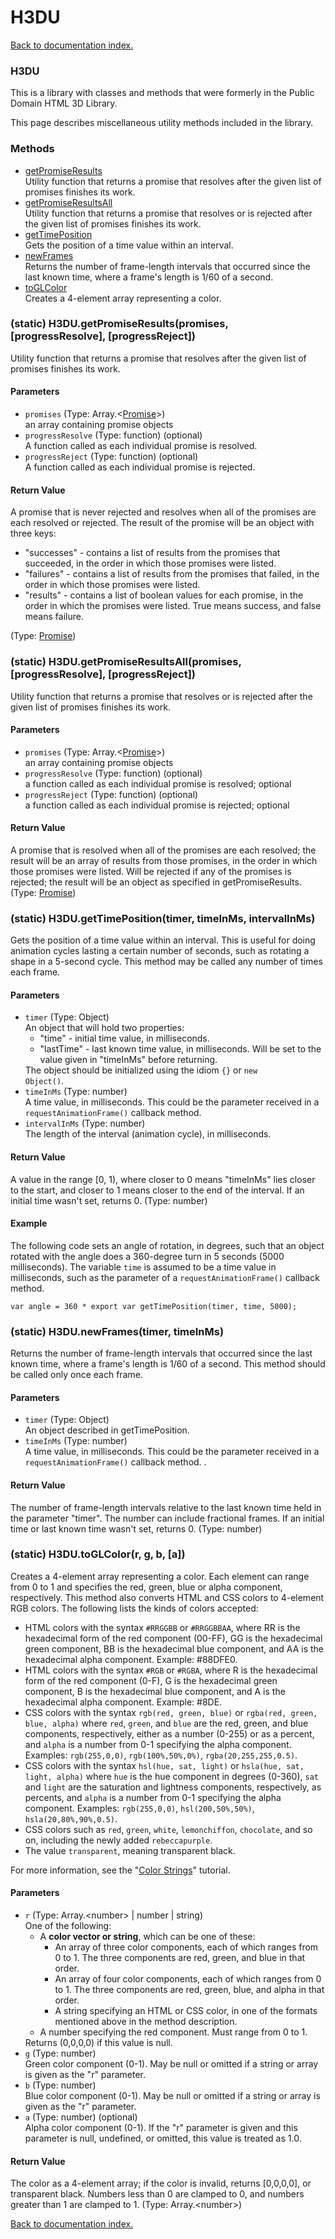 # H3DU

[Back to documentation index.](index.md)

<a name='H3DU'></a>
### H3DU

This is a library with classes and methods that were formerly in the Public Domain HTML 3D Library.

This page describes miscellaneous utility methods included in the
library.

### Methods

* [getPromiseResults](#H3DU.getPromiseResults)<br>Utility function that returns a promise that
resolves after the given list of promises finishes
its work.
* [getPromiseResultsAll](#H3DU.getPromiseResultsAll)<br>Utility function that returns a promise that
resolves or is rejected after the given list of promises finishes
its work.
* [getTimePosition](#H3DU.getTimePosition)<br>Gets the position of a time value within an interval.
* [newFrames](#H3DU.newFrames)<br>Returns the number of frame-length intervals that occurred since
the last known time, where a frame's length is 1/60 of a second.
* [toGLColor](#H3DU.toGLColor)<br>Creates a 4-element array representing a color.

<a name='H3DU.getPromiseResults'></a>
### (static) H3DU.getPromiseResults(promises, [progressResolve], [progressReject])

Utility function that returns a promise that
resolves after the given list of promises finishes
its work.

#### Parameters

* `promises` (Type: Array.&lt;<a href="Promise.md">Promise</a>>)<br>an array containing promise objects
* `progressResolve` (Type: function) (optional)<br>A function called as each individual promise is resolved.
* `progressReject` (Type: function) (optional)<br>A function called as each individual promise is rejected.

#### Return Value

A promise that is never rejected and resolves when
all of the promises are each resolved or rejected. The result
of the promise will be an object with
three keys:<ul>
 <li>"successes" - contains a list of results from the
promises that succeeded, in the order in which those promises were listed.
 <li>"failures" - contains a list of results from the
promises that failed, in the order in which those promises were listed.
 <li>"results" - contains a list of boolean values for each
promise, in the order in which the promises were listed.
True means success, and false means failure.</ul> (Type: <a href="Promise.md">Promise</a>)

<a name='H3DU.getPromiseResultsAll'></a>
### (static) H3DU.getPromiseResultsAll(promises, [progressResolve], [progressReject])

Utility function that returns a promise that
resolves or is rejected after the given list of promises finishes
its work.

#### Parameters

* `promises` (Type: Array.&lt;<a href="Promise.md">Promise</a>>)<br>an array containing promise objects
* `progressResolve` (Type: function) (optional)<br>a function called as each individual promise is resolved; optional
* `progressReject` (Type: function) (optional)<br>a function called as each individual promise is rejected; optional

#### Return Value

A promise that is resolved when
all of the promises are each resolved; the result will
be an array of results from those promises,
in the order in which those promises were listed.
Will be rejected if any of the promises is rejected; the result
will be an object as specified in getPromiseResults.</ul> (Type: <a href="Promise.md">Promise</a>)

<a name='H3DU.getTimePosition'></a>
### (static) H3DU.getTimePosition(timer, timeInMs, intervalInMs)

Gets the position of a time value within an interval.
This is useful for doing animation cycles lasting a certain number
of seconds, such as rotating a shape in a 5-second cycle.
This method may be called any number of times each frame.

#### Parameters

* `timer` (Type: Object)<br>An object that will hold two properties:<ul> <li>"time" - initial time value, in milliseconds. <li>"lastTime" - last known time value, in milliseconds. Will be set to the value given in "timeInMs" before returning. </ul> The object should be initialized using the idiom <code>{}</code> or <code>new Object()</code>.
* `timeInMs` (Type: number)<br>A time value, in milliseconds. This could be the parameter received in a <code>requestAnimationFrame()</code> callback method.
* `intervalInMs` (Type: number)<br>The length of the interval (animation cycle), in milliseconds.

#### Return Value

A value in the range [0, 1), where closer
to 0 means "timeInMs" lies
closer to the start, and closer to 1 means closer
to the end of the interval. If an initial time wasn't set, returns 0. (Type: number)

#### Example

The following code sets an angle of
rotation, in degrees, such that an object rotated with the
angle does a 360-degree turn in 5 seconds (5000 milliseconds).
The variable <code>time</code> is assumed to be a time
value in milliseconds, such as the parameter of a
<code>requestAnimationFrame()</code> callback method.

    var angle = 360 * export var getTimePosition(timer, time, 5000);

<a name='H3DU.newFrames'></a>
### (static) H3DU.newFrames(timer, timeInMs)

Returns the number of frame-length intervals that occurred since
the last known time, where a frame's length is 1/60 of a second.
This method should be called only once each frame.

#### Parameters

* `timer` (Type: Object)<br>An object described in getTimePosition.
* `timeInMs` (Type: number)<br>A time value, in milliseconds. This could be the parameter received in a <code>requestAnimationFrame()</code> callback method. </code>.

#### Return Value

The number of frame-length intervals relative to
the last known time held in the parameter "timer".
The number can include fractional frames. If an
initial time or last known time wasn't set, returns 0. (Type: number)

<a name='H3DU.toGLColor'></a>
### (static) H3DU.toGLColor(r, g, b, [a])

Creates a 4-element array representing a color. Each element
can range from 0 to 1 and specifies the red, green, blue or alpha
component, respectively.
This method also converts HTML and CSS colors to 4-element RGB
colors. The following lists the kinds of colors accepted:
<ul>
<li>HTML colors with the syntax <code>#RRGGBB</code> or <code>#RRGGBBAA</code>, where
RR is the hexadecimal form of the red component (00-FF), GG
is the hexadecimal green component, BB is the hexadecimal
blue component, and AA is the hexadecimal alpha component. Example: #88DFE0.
<li>HTML colors with the syntax <code>#RGB</code> or <code>#RGBA</code>, where
R is the hexadecimal form of the red component (0-F), G
is the hexadecimal green component, B is the hexadecimal
blue component, and A is the hexadecimal alpha component. Example: #8DE.
<li>CSS colors with the syntax <code>rgb(red, green, blue)</code> or
<code>rgba(red, green, blue, alpha)</code> where
<code>red</code>, <code>green</code>, and <code>blue</code>
are the red, green, and blue components, respectively, either as a
number (0-255) or as a percent, and <code>alpha</code> is
a number from 0-1 specifying the alpha component.
Examples: <code>rgb(255,0,0)</code>,
<code>rgb(100%,50%,0%)</code>, <code>rgba(20,255,255,0.5)</code>.
<li>CSS colors with the syntax <code>hsl(hue, sat, light)</code> or
<code>hsla(hue, sat, light, alpha)</code> where
<code>hue</code> is the hue component in degrees (0-360),
<code>sat</code> and <code>light</code>
are the saturation and lightness components, respectively, as percents,
and <code>alpha</code> is
a number from 0-1 specifying the alpha component.
Examples: <code>rgb(255,0,0)</code>,
<code>hsl(200,50%,50%)</code>, <code>hsla(20,80%,90%,0.5)</code>.
<li>CSS colors such as <code>red</code>, <code>green</code>,
<code>white</code>, <code>lemonchiffon</code>, <code>chocolate</code>,
and so on, including the newly added <code>rebeccapurple</code>.
<li>The value <code>transparent</code>, meaning transparent black.
</ul>
For more information, see the "<a href="tutorial-colors.md">Color Strings</a>" tutorial.

#### Parameters

* `r` (Type: Array.&lt;number> | number | string)<br>One of the following:<ul> <li>A <b>color vector or string</b>, which can be one of these:<ul> <li>An array of three color components, each of which ranges from 0 to 1. The three components are red, green, and blue in that order.</li> <li>An array of four color components, each of which ranges from 0 to 1. The three components are red, green, blue, and alpha in that order.</li> <li>A string specifying an HTML or CSS color, in one of the formats mentioned above in the method description.</li></ul></li> <li>A number specifying the red component. Must range from 0 to 1.</li> </ul> Returns (0,0,0,0) if this value is null.
* `g` (Type: number)<br>Green color component (0-1). May be null or omitted if a string or array is given as the "r" parameter.
* `b` (Type: number)<br>Blue color component (0-1). May be null or omitted if a string or array is given as the "r" parameter.
* `a` (Type: number) (optional)<br>Alpha color component (0-1). If the "r" parameter is given and this parameter is null, undefined, or omitted, this value is treated as 1.0.

#### Return Value

The color as a 4-element array; if the color is
invalid, returns [0,0,0,0], or transparent black. Numbers less
than 0 are clamped to 0, and numbers greater than 1 are
clamped to 1. (Type: Array.&lt;number>)

[Back to documentation index.](index.md)
